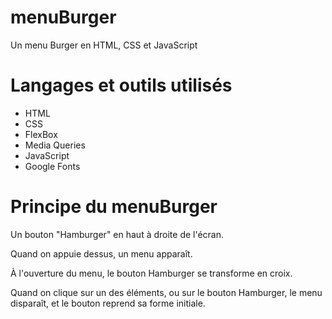 # menuBurger

Un menu Burger en HTML, CSS et JavaScript

# Langages et outils utilisés

* HTML
* CSS
* FlexBox
* Media Queries
* JavaScript
* Google Fonts

# Principe du menuBurger

Un bouton "Hamburger" en haut à droite de l'écran.

Quand on appuie dessus, un menu apparaît.

À l'ouverture du menu, le bouton Hamburger se transforme en croix.

Quand on clique sur un des éléments, ou sur le bouton Hamburger, le menu disparaît, et le bouton reprend sa forme initiale.


